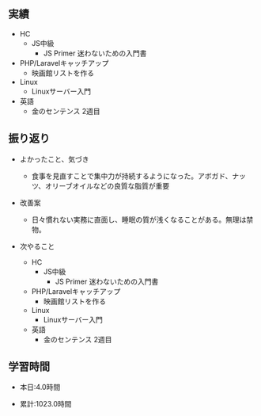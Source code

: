 ## 実績
  - HC
    - JS中級
      - JS Primer 迷わないための入門書
  - PHP/Laravelキャッチアップ
    - 映画館リストを作る
  - Linux
    - Linuxサーバー入門
  - 英語
    - 金のセンテンス 2週目

## 振り返り
- よかったこと、気づき
  - 食事を見直すことで集中力が持続するようになった。アボガド、ナッツ、オリーブオイルなどの良質な脂質が重要
- 改善案
  - 日々慣れない実務に直面し、睡眠の質が浅くなることがある。無理は禁物。

- 次やること
  - HC
    - JS中級
      - JS Primer 迷わないための入門書
  - PHP/Laravelキャッチアップ
    - 映画館リストを作る
  - Linux
    - Linuxサーバー入門
  - 英語
    - 金のセンテンス 2週目

## 学習時間
- 本日:4.0時間

- 累計:1023.0時間